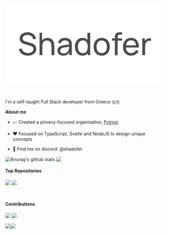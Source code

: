 <a href='https://shadofer.github.io'>
    <p align='center'>
        <picture>
            <source media="(prefers-color-scheme: dark)" srcset="https://raw.githubusercontent.com/Shadofer/Shadofer/main/.github/assets/shadofer-banner-white.svg">
            <img alt="Shadofer logo" src="https://raw.githubusercontent.com/Shadofer/Shadofer/main/.github/assets/shadofer-banner-dark.svg">
        </picture>
    </p>
</a>

<div>

<br />

I'm a self-taught Full Stack developer from Greece 🇬🇷

**About me**

- 📈 Created a privacy-focused organisation, [Fronvo](https://fronvo.com)

- ❤️ Focused on TypeScript, Svelte and NodeJS to design unique concepts

- 💬 Find me on discord: @shadofer

<img align="center" src="https://github-readme-stats.vercel.app/api?username=shadofer&show_icons=true&include_all_commits=true&hide_border=true" alt="Anurag's github stats" /> <img align="center" src="https://github-readme-stats.vercel.app/api/top-langs/?username=shadofer&layout=compact&hide_border=true" />

#### Top Repositories

<img align="center" src="https://github-readme-stats.vercel.app/api/pin/?username=fronvo&repo=site" /> <img align="center" src="https://github-readme-stats.vercel.app/api/pin/?username=fronvo&repo=server" />

<br />

#### Contributions

<img align="center" src="https://github-readme-stats.vercel.app/api/pin/?username=shiryel&repo=saos" /> <img align="center" src="https://github-readme-stats.vercel.app/api/pin/?username=pincer-org&repo=pincer" />

<img align="center" src="https://github-readme-stats.vercel.app/api/pin/?username=linuxmint&repo=mintwelcome" /><img align="center" src="https://github-readme-stats.vercel.app/api/pin/?username=dogegarden&repo=dogehouse.py" />

<br />
<br />
